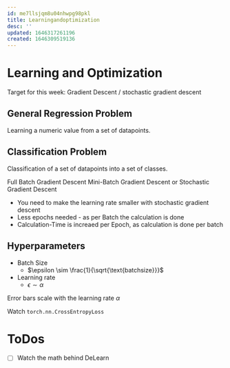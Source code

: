 ```yaml
---
id: me7llsjqm8u04nhwpg98pkl
title: Learningandoptimization
desc: ''
updated: 1646317261196
created: 1646309519136
---
```

# Learning and Optimization

Target for this week: Gradient Descent / stochastic gradient descent


## General Regression Problem

Learning a numeric value from a set of datapoints.

## Classification Problem

Classification of a set of datapoints into a set of classes.

Full Batch Gradient Descent
Mini-Batch Gradient Descent or Stochastic Gradient Descent
- You need to make the learning rate smaller with stochastic gradient descent
- Less epochs needed - as per Batch the calculation is done
- Calculation-Time is increaed per Epoch, as calculation is done per batch

## Hyperparameters
- Batch Size
  - $\epsilon \sim \frac{1}{\sqrt{\text{batchsize}}}$
- Learning rate
  - $\epsilon \sim \alpha$

Error bars scale with the learning rate $\alpha$

Watch `torch.nn.CrossEntropyLoss`

# ToDos
- [ ] Watch the math behind DeLearn